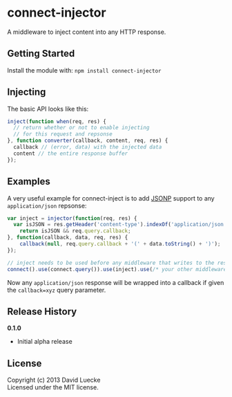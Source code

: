# connect-injector

A middleware to inject content into any HTTP response.

## Getting Started

Install the module with: `npm install connect-injector`

## Injecting

The basic API looks like this:

```javascript
inject(function when(req, res) {
  // return whether or not to enable injecting
  // for this request and repsonse
}, function converter(callback, content, req, res) {
  callback // (error, data) with the injected data
  content // the entire response buffer
});
```

## Examples

A very useful example for connect-inject is to add [JSONP](http://en.wikipedia.org/wiki/JSONP)
support to any `application/json` repsonse:

```javascript
var inject = injector(function(req, res) {
  var isJSON = res.getHeader('content-type').indexOf('application/json') !== -1;
	return isJSON && req.query.callback;
}, function(callback, data, req, res) {
	callback(null, req.query.callback + '(' + data.toString() + ')');
});

// inject needs to be used before any middleware that writes to the response
connect().use(connect.query()).use(inject).use(/* your other middleware here */);
```

Now any `application/json` response will be wrapped into a callback if given the
`callback=xyz` query parameter.

## Release History

__0.1.0__

- Initial alpha release

## License

Copyright (c) 2013 David Luecke  
Licensed under the MIT license.
